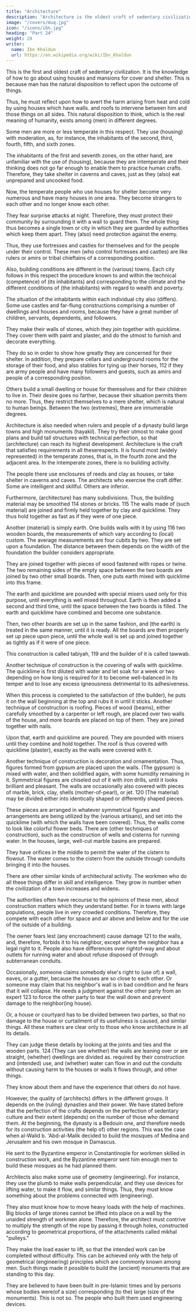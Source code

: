 ```yaml
---
title: "Architecture"
description: "Architecture is the oldest craft of sedentary civilization. It is the knowledge of how to go about using houses and mansions for cover and shelter"
image: "/covers/muq.jpg"
icon: "/icons/ibn.jpg"
heading: "Part 24"
weight: 28
writer:
  name: Ibn Khaldun
  url: https://en.wikipedia.org/wiki/Ibn_Khaldun
---
```




This is the first and oldest craft of sedentary civilization. It is the knowledge of how to go about using houses and mansions for cover and shelter. This is because man has the natural disposition to reflect upon the outcome of things. 

Thus, he must reflect upon how to avert the harm arising from heat and cold by using houses which have walls. and roofs to intervene between him and those things on all sides. This natural disposition to think, which is the real meaning of humanity, exists among (men) in different degrees. 

Some men are more or less temperate in this respect. They use (housing) with moderation, as, for instance, the
inhabitants of the second, third, fourth, fifth, and sixth zones. 

The inhabitants of the first and seventh zones, on the other hand, are unfamiliar with the use of (housing), because they are intemperate and their thinking does not go far enough to enable them to practice human crafts. Therefore, they take shelter in caverns and caves, just as they (also) eat unprepared and uncooked food.

Now, the temperate people who use houses for shelter become very numerous and have many houses in one area. They become strangers to each other and no longer know each other. 

They fear surprise attacks at night. Therefore, they must protect their community by surrounding it with a wall to guard them. The whole thing thus becomes a single town or city in which they are guarded by authorities which keep them apart. They (also) need protection against the enemy. 

Thus, they use fortresses and castles for themselves and for the people under their control. These men (who control fortresses and castles) are like rulers or amirs or tribal chieftains of a corresponding position.

Also, building conditions are different in the (various) towns. Each city follows in this respect the procedure known to and within the technical (competence) of (its inhabitants) and corresponding to the climate and the different conditions of (the inhabitants) with regard to wealth and poverty. 

The situation of the inhabitants within each individual city also (differs). Some use castles and far-flung constructions comprising a number of dwellings and houses and rooms, because they have a great number of children, servants, dependents, and followers. 

They make their walls of stones, which they join together with quicklime. They cover them with paint and plaster, and do the utmost to furnish and decorate everything. 

They do so in order to show how greatly they are concerned for their shelter. In addition, they prepare cellars and underground rooms for the storage of their food, and also stables for tying up their horses, 112 if they are army people and have many followers and guests, such as amirs and people of a corresponding position.

Others build a small dwelling or house for themselves and for their children to live in. Their desire goes no farther, because their situation permits them no more. Thus, they restrict themselves to a mere shelter, which is natural to human beings. Between the two (extremes), there are innumerable degrees.

Architecture is also needed when rulers and people of a dynasty build large towns and high monuments (hayakil). They try their utmost to make good plans and build tall structures with technical perfection, so that (architecture) can reach its
highest development. Architecture is the craft that satisfies requirements in all theserespects. It is found most (widely represented) in the temperate zones, that is, in the fourth zone and the adjacent area. In the intemperate zones, there is no building activity. 

The people there use enclosures of reeds and clay as houses, or take shelter in caverns and caves. The architects who exercise the craft differ. Some are intelligent and skillful. Others are inferior.

Furthermore, (architecture) has many subdivisions. Thus, the building material may be smoothed 114 stones or bricks. 115 The walls made of (such material) are joined and firmly held together by clay and quicklime. They thus hold together as fast as if they were of one piece.

Another (material) is simply earth. One builds walls with it by using 116 two wooden boards, the measurements of which vary according to (local) custom. The average measurements are four cubits by two. They are set upon a foundation. The
distance between them depends on the width of the foundation the builder considers
appropriate. 

They are joined together with pieces of wood fastened with ropes or twine. The two remaining sides of the empty space between the two boards are joined by two other small boards. Then, one puts earth mixed with quicklime into this frame. 

The earth and quicklime are pounded with special mixers used only for this purpose, until everything is well mixed throughout. Earth is then added a second and third time, until the space between the two boards is filled. The earth and quicklime have combined and become one substance. 

Then, two other boards are set up in the same fashion, and (the earth) is treated in the same manner, until it is
ready. All the boards are then properly set up piece upon piece, until the whole wall is set up and joined together as tightly as if it were of one piece. 

This construction is called tabiyah, 119 and the builder of it is called tawwab.

Another technique of construction is the covering of walls with quicklime. The quicklime is first diluted with water and let soak for a week or two depending on how long is required for it to become well-balanced in its temper and to lose any excess igneousness detrimental to its adhesiveness. 

When this process is completed to the satisfaction of (the builder), he puts it on the wall beginning at the top and rubs it in until it sticks. Another technique of construction is roofing. Pieces of wood (beams), either carefully smoothed by a carpenter or left rough, are placed over two walls of the house, and more boards are placed on top of them. They are joined together with nails. 

Upon that, earth and quicklime are poured. They are pounded with mixers until they combine and hold together. The roof is thus covered with quicklime (plaster), exactly as the walls were covered with it.

Another technique of construction is decoration and ornamentation. Thus, figures formed from gypsum are placed upon the walls. (The gypsum) is mixed with water, and then solidified again, with some humidity remaining in it. Symmetrical figures are chiseled out of it with iron drills, until it looks brilliant and pleasant. The walls are occasionally also covered with pieces of marble, brick, clay, shells (mother-of-pearl), or jet. 120 (The material) may be divided either into identically shaped or differently shaped pieces. 

These pieces are arranged in whatever symmetrical figures and arrangements are being utilized by the (various artisans), and set into the quicklime (with which the walls have been covered). Thus, the walls come to look like colorful flower beds. There are (other techniques of construction), such as the construction of wells and cisterns for running water. In the houses, large, well-cut marble basins are prepared. 

They have orifices in the middle to permit the water of the cistern to flowout. The water comes to the cistern from the outside through conduits bringing it into the houses.

There are other similar kinds of architectural activity. The workmen who do all these things differ in skill and intelligence. They grow in number when the civilization of a town increases and widens.

The authorities often have recourse to the opinions of these men, about construction matters which they understand better. For in towns with large populations, people live in very crowded conditions. Therefore, they compete with each other for space and air above and below and for the use of the outside of a building. 

The owner fears lest (any encroachment) cause damage 121 to the walls, and, therefore, forbids it to his neighbor, except where the neighbor has a legal right to it. People also have differences over rightof-way and about outlets for running water and about refuse disposed of through subterranean conduits. 

Occasionally, someone claims somebody else's right to (use of) a wall, eaves, or a gutter, because the houses are so close to each other. Or someone may claim that his neighbor's wall is in bad condition and he fears that it will collapse. He needs a judgment against the other party from an expert 123 to force the other party to tear the wall down and prevent damage to the neighbor(ing house). 

Or, a house or courtyard has to be divided between two parties, so that no damage to the house or curtailment of its usefulness is caused, and similar things. All these matters are clear only to those who know architecture in all its details. 

They can judge these details by looking at the joints and ties and the wooden parts. 124 (They can see whether) the walls are leaning over or are straight, (whether) dwellings are divided as. required by their construction and (intended) use, and (whether) water can flow in and out the conduits without causing harm to the houses or walls it flows through, and other things. 

They know about them and have the experience that others do not have.

However, the quality of (architects) differs in the different groups. It depends on the (ruling) dynasties and their power. We have stated before that the perfection of the crafts depends on the perfection of sedentary culture and their extent (depends) on the number of those who demand them. At the beginning, the dynasty is a Bedouin one, and therefore needs for its construction activities (the help of) other regions. This was the case when al-Walid b. 'Abd-al-Malik decided to build the mosques of Medina and Jerusalem and his own mosque in Damascus. 

He sent to the Byzantine emperor in Constantinople for workmen skilled in construction work, and the Byzantine emperor sent him enough men to build these mosques as he had planned them.


Architects also make some use of geometry (engineering). For instance, they use the plumb to make walls perpendicular, and they use devices for lifting water, to make it flow, and similar things. Thus, they must know something about the problems connected with (engineering). 

They also must know how to move heavy loads with the help of machines. Big blocks of large stones cannot be lifted into
place on a wall by the unaided strength of workmen alone. Therefore, the architect must contrive to multiply the strength of the rope by passing it through holes, constructed according to geometrical proportions, of the attachments called mikhal "pulleys." 

They make the load easier to lift, so that the intended work can be completed without difficulty. This can be achieved only with the help of geometrical (engineering) principles which are commonly known among men. Such things made it possible to build the (ancient) monuments that are standing to this day. 

They are believed to have been built in pre-Islamic times and by persons whose bodies were(of a size) corresponding (to the) large (size of the monuments). This is not so. The people who built them used engineering devices.


